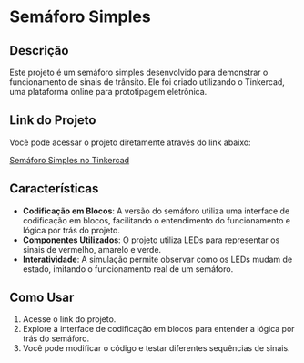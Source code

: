 # Semáforo Simples

## Descrição

Este projeto é um semáforo simples desenvolvido para demonstrar o funcionamento de sinais de trânsito. Ele foi criado utilizando o Tinkercad, uma plataforma online para prototipagem eletrônica.

## Link do Projeto

Você pode acessar o projeto diretamente através do link abaixo:

[Semáforo Simples no Tinkercad](https://www.tinkercad.com/things/3STnfMrgrrO-semaforo-simples/editel?returnTo=https%3A%2F%2Fwww.tinkercad.com%2Fdashboard%2Fdesigns%2Fcircuits)

## Características

- **Codificação em Blocos**: A versão do semáforo utiliza uma interface de codificação em blocos, facilitando o entendimento do funcionamento e lógica por trás do projeto.
- **Componentes Utilizados**: O projeto utiliza LEDs para representar os sinais de vermelho, amarelo e verde.
- **Interatividade**: A simulação permite observar como os LEDs mudam de estado, imitando o funcionamento real de um semáforo.

## Como Usar

1. Acesse o link do projeto.
2. Explore a interface de codificação em blocos para entender a lógica por trás do semáforo.
3. Você pode modificar o código e testar diferentes sequências de sinais.

